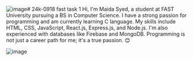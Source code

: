 ![image](https://github.com/user-attachments/assets/01b6ee89-4bcf-445b-b3d4-f1024f1e1b0e)# 24k-0918
fast task 1
Hi, I'm Maida Syed, a student at FAST University pursuing a BS in Computer Science.
I have a strong passion for programming and am currently learning C language.
My skills include HTML, CSS, JavaScript, React.js, Express.js, and Node.js. I'm also experienced with databases like Firebase and MongoDB.
Programming is not just a career path for me; it's a true passion. 😊

![image](https://github.com/user-attachments/assets/c5a4004a-5799-4cf5-87d4-e2dd9ebc31fd)
